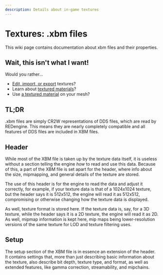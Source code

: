 ```yaml
---
description: Details about in-game textures
---
```


# Textures: .xbm files

This wiki page contains documentation about xbm files and their properties.

## Wait, this isn't what I want!

Would you rather…

* [Edit, import, or export](../textures/images-importing-editing-exporting.md) textures?
* Learn about [textured materials](../materials/#textured)?
* Use [a textured material](../modding-guides/everything-else/textured-items-and-cyberpunk-materials.md#material-assignments) on your mesh?

## TL;DR

.xbm files are simply CR2W representations of DDS files, which are read by REDengine. This means they are nearly completely compatible and all features of DDS files are included in XBM files.

## Header

While most of the XBM file is taken up by the texture data itself, it is useless without a section telling the engine _how_ to read and use this data. Because of this, a part of the XBM file is set apart for the header, where info about the size, mipmapping, and general details of the texture are stored.

The use of this header is for the engine to read the data and adjust it correctly, for example, if your texture data is that of a 1024x1024 texture, but the header says it is 512x512, the engine will read it as 512x512, compromising or otherwise changing how the texture data is displayed.

As well, texture format is stored here. If the texture data is, say, for a 3D texture, while the header says it is a 2D texture, the engine will read it as 2D. As well, mipmap information is kept here, mip maps being lower-resolution versions of the same texture for LOD and texture filtering uses.

## Setup

The setup section of the XBM file is in essence an extension of the header. It contains settings that, more than just describing basic information about the texture, also describe bit depth, texture type, and format, as well as extended features, like gamma correction, streamability, and mipchains.
